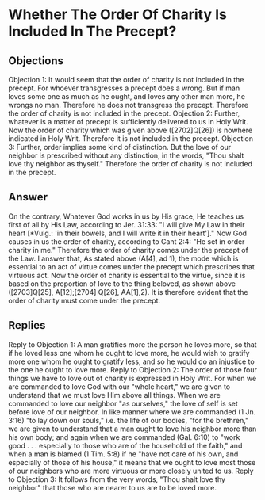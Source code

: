 # Whether The Order Of Charity Is Included In The Precept?
## Objections
Objection 1: It would seem that the order of charity is not included in the precept. For whoever transgresses a precept does a wrong. But if man loves some one as much as he ought, and loves any other man more, he wrongs no man. Therefore he does not transgress the precept. Therefore the order of charity is not included in the precept.
Objection 2: Further, whatever is a matter of precept is sufficiently delivered to us in Holy Writ. Now the order of charity which was given above ([2702]Q[26]) is nowhere indicated in Holy Writ. Therefore it is not included in the precept.
Objection 3: Further, order implies some kind of distinction. But the love of our neighbor is prescribed without any distinction, in the words, "Thou shalt love thy neighbor as thyself." Therefore the order of charity is not included in the precept.
## Answer
On the contrary, Whatever God works in us by His grace, He teaches us first of all by His Law, according to Jer. 31:33: "I will give My Law in their heart [*Vulg.: 'in their bowels, and I will write it in their heart']." Now God causes in us the order of charity, according to Cant 2:4: "He set in order charity in me." Therefore the order of charity comes under the precept of the Law.
I answer that, As stated above (A[4], ad 1), the mode which is essential to an act of virtue comes under the precept which prescribes that virtuous act. Now the order of charity is essential to the virtue, since it is based on the proportion of love to the thing beloved, as shown above ([2703]Q[25], A[12];[2704] Q[26], AA[1],2). It is therefore evident that the order of charity must come under the precept.
## Replies
Reply to Objection 1: A man gratifies more the person he loves more, so that if he loved less one whom he ought to love more, he would wish to gratify more one whom he ought to gratify less, and so he would do an injustice to the one he ought to love more.
Reply to Objection 2: The order of those four things we have to love out of charity is expressed in Holy Writ. For when we are commanded to love God with our "whole heart," we are given to understand that we must love Him above all things. When we are commanded to love our neighbor "as ourselves," the love of self is set before love of our neighbor. In like manner where we are commanded (1 Jn. 3:16) "to lay down our souls," i.e. the life of our bodies, "for the brethren," we are given to understand that a man ought to love his neighbor more than his own body; and again when we are commanded (Gal. 6:10) to "work good . . . especially to those who are of the household of the faith," and when a man is blamed (1 Tim. 5:8) if he "have not care of his own, and especially of those of his house," it means that we ought to love most those of our neighbors who are more virtuous or more closely united to us.
Reply to Objection 3: It follows from the very words, "Thou shalt love thy neighbor" that those who are nearer to us are to be loved more.